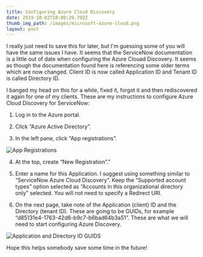 ```yaml
---
title: Configuring Azure Cloud Discovery
date: 2019-10-02T18:00:29.792Z
thumb_img_path: /images/microsoft-azure-cloud.png
layout: post
---
```

I really just need to save this for later, but I'm guessing some of you will have the same issues I have. It seems that the ServiceNow documentation is a little out of date when configuring the Azure Clouad Discovery. It seems as though the documentation found here is referencing some older terms which are now changed. Client ID is now called Application ID and Tenant ID is called Directory ID.



I banged my head on this for a while, fixed it, forgot it and then rediscovered it again for one of my clients. These are my instructions to configure Azure Cloud Discovery for ServiceNow:



1.	Log in to the Azure portal.

2.	Click “Azure Active Directory”.

3.	In the left pane, click “App registrations”.

![App Registrations](/images/app-registrations.png)

4.	At the top, create “New Registration”.”

5.	Enter a name for this Application. I suggest using something similar to “ServiceNow Azure Cloud Discovery”. Keep the “Supported account types” option selected as “Accounts in this organizational directory only” selected. You will not need to specify a Redirect URI.

6.	On the next page, take note of the Application (client) ID and the Directory (tenant ID). These are going to be GUIDs, for example “d85131e4-1763-42d6-b9c7-b6bad64b3a51”. These are what we will need to start configuring Azure Discovery. 

![Application and Directory ID GUIDS](/images/guids.png)

 

Hope this helps somebody save some time in the future!
